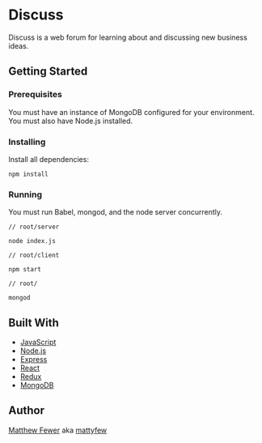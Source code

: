 # Discuss

Discuss is a web forum for learning about and discussing new business ideas.

## Getting Started

### Prerequisites

You must have an instance of MongoDB configured for your environment. You must also have Node.js installed.

### Installing

Install all dependencies:

`npm install`

### Running

You must run Babel, mongod, and the node server concurrently.

```
// root/server

node index.js

// root/client

npm start

// root/

mongod

```

## Built With

-  [JavaScript](https://www.javascript.com/)
- [Node.js](nodejs.org)
- [Express](https://expressjs.com/)
- [React](https://facebook.github.io/react/)
- [Redux](http://redux.js.org/)
- [MongoDB](https://www.mongodb.com/)

## Author

[Matthew Fewer](http://mattfewer.com) aka [mattyfew](https://github.com/mattyfew)




